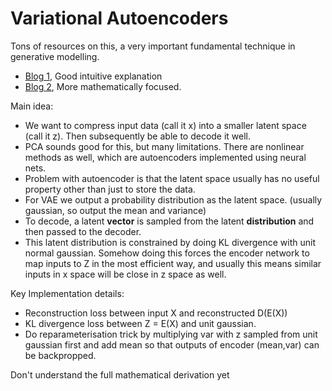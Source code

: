 # Variational Autoencoders
Tons of resources on this, a very important fundamental technique in generative modelling.
- [Blog 1](https://towardsdatascience.com/understanding-variational-autoencoders-vaes-f70510919f73), Good intuitive explanation
- [Blog 2](https://jaan.io/what-is-variational-autoencoder-vae-tutorial/), More mathematically focused.

Main idea: 
- We want to compress input data (call it x) into a smaller latent space (call it z). Then subsequently be able to decode it well. 
- PCA sounds good for this, but many limitations. There are nonlinear methods as well, which are autoencoders implemented using neural nets. 
- Problem with autoencoder is that the latent space usually has no useful property other than just to store the data. 
- For VAE we output a probability distribution as the latent space. (usually gaussian, so output the mean and variance) 
- To decode, a latent **vector** is sampled from the latent **distribution** and then passed to the decoder.
- This latent distribution is constrained by doing KL divergence with unit normal gaussian. Somehow doing this forces the encoder network to map inputs to Z in the most efficient way, and usually this means similar inputs in x space will be close in z space as well.

Key Implementation details:
- Reconstruction loss between input X and reconstructed D(E(X))
- KL divergence loss between Z = E(X) and unit gaussian.
- Do reparameterisation trick by multiplying var with z sampled from unit gaussian first and add mean so that outputs of encoder (mean,var) can be backpropped.

Don't understand the full mathematical derivation yet



